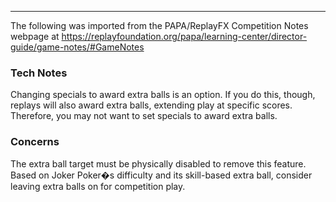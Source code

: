 ***
The following was imported from the PAPA/ReplayFX Competition Notes webpage at https://replayfoundation.org/papa/learning-center/director-guide/game-notes/#GameNotes

### Tech Notes
            
Changing specials to award extra balls is an option. If you do this, though, replays will also award extra balls, extending play at specific scores. Therefore, you may not want to set specials to award extra balls.

### Concerns
            
The extra ball target must be physically disabled to remove this feature. Based on Joker Poker�s difficulty and its skill-based extra ball, consider leaving extra balls on for competition play.
